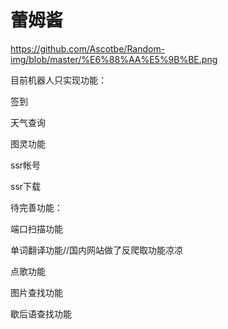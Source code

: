 # 蕾姆酱
https://github.com/Ascotbe/Random-img/blob/master/%E6%88%AA%E5%9B%BE.png

目前机器人只实现功能：
 
签到

天气查询

图灵功能

ssr帐号

ssr下载

待完善功能：

端口扫描功能
 
单词翻译功能//国内网站做了反爬取功能凉凉


点歌功能
 
图片查找功能
 
歇后语查找功能
 
